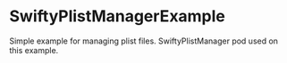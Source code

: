 # SwiftyPlistManagerExample
Simple example for managing plist files. SwiftyPlistManager pod used on this example.
